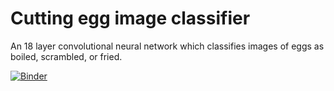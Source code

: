 # Cutting egg image classifier
An 18 layer convolutional neural network which classifies images of eggs as boiled, scrambled, or fried.

[![Binder](https://mybinder.org/badge_logo.svg)](https://mybinder.org/v2/gh/JWTownhill/egg-model/main?urlpath=%2Fvoila%2Frender%2FEgg_Model.ipynb)

